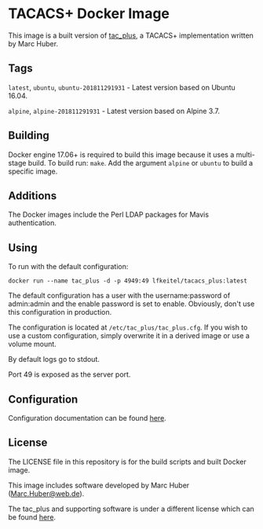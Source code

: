 # TACACS+ Docker Image

This image is a built version of [tac_plus](http://www.pro-bono-publico.de/projects/),
a TACACS+ implementation written by Marc Huber.

## Tags

`latest`, `ubuntu`, `ubuntu-201811291931` - Latest version based on Ubuntu 16.04.

`alpine`, `alpine-201811291931` - Latest version based on Alpine 3.7.

## Building

Docker engine 17.06+ is required to build this image because it uses a multi-stage build.
To build run: `make`. Add the argument `alpine` or `ubuntu` to build a specific image.

## Additions

The Docker images include the Perl LDAP packages for Mavis authentication.

## Using

To run with the default configuration:

```
docker run --name tac_plus -d -p 4949:49 lfkeitel/tacacs_plus:latest
```

The default configuration has a user with the username:password of admin:admin
and the enable password is set to enable. Obviously, don't use this configuration
in production.

The configuration is located at `/etc/tac_plus/tac_plus.cfg`. If you wish to use
a custom configuration, simply overwrite it in a derived image or use a volume mount.

By default logs go to stdout.

Port 49 is exposed as the server port.

## Configuration

Configuration documentation can be found
[here](http://www.pro-bono-publico.de/projects/unpacked/doc/tac_plus.pdf).

## License

The LICENSE file in this repository is for the build scripts and built Docker image.

This image includes software developed by Marc Huber (Marc.Huber@web.de).

The tac_plus and supporting software is under a different license which can be found
[here](http://www.pro-bono-publico.de/projects/unpacked/LICENSE).
